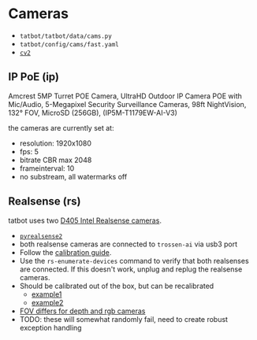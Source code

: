 # Cameras

- `tatbot/tatbot/data/cams.py`
- `tatbot/config/cams/fast.yaml`
- [`cv2`](https://github.com/opencv/opencv-python)

## IP PoE (ip)

Amcrest 5MP Turret POE Camera, UltraHD Outdoor IP Camera POE with Mic/Audio, 5-Megapixel Security Surveillance Cameras, 98ft NightVision, 132° FOV, MicroSD (256GB), (IP5M-T1179EW-AI-V3)

the cameras are currently set at:

- resolution: 1920x1080
- fps: 5
- bitrate CBR max 2048
- frameinterval: 10
- no substream, all watermarks off 

## Realsense (rs)

tatbot uses two [D405 Intel Realsense cameras](https://www.intelrealsense.com/depth-camera-d405/).

- [`pyrealsense2`](https://github.com/IntelRealSense/librealsense)
- both realsense cameras are connected to `trossen-ai` via usb3 port
- Follow the [calibration guide](https://dev.intelrealsense.com/docs/self-calibration-for-depth-cameras).
- Use the `rs-enumerate-devices` command to verify that both realsenses are connected. If this doesn't work, unplug and replug the realsense cameras.
- Should be calibrated out of the box, but can be recalibrated
  - [example1](https://github.com/IntelRealSense/librealsense/blob/master/wrappers/python/examples/depth_auto_calibration_example.py)
  - [example2](https://github.com/IntelRealSense/librealsense/blob/master/wrappers/python/examples/depth_ucal_example.py)
- [FOV differs for depth and rgb cameras](https://www.intel.com/content/www/us/en/support/articles/000030385/emerging-technologies/intel-realsense-technology.html)
- TODO: these will somewhat randomly fail, need to create robust exception handling